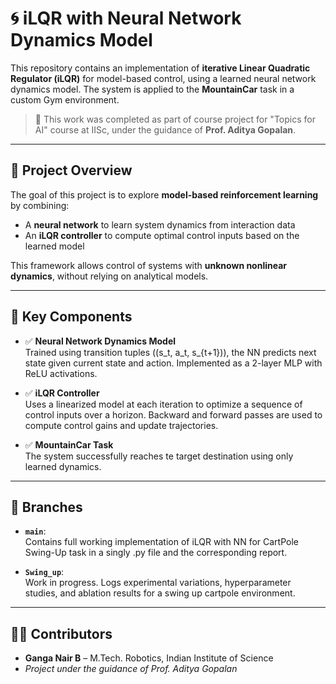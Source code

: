 # 🌀 iLQR with Neural Network Dynamics Model

This repository contains an implementation of **iterative Linear Quadratic Regulator (iLQR)** for model-based control, using a learned neural network dynamics model. The system is applied to the **MountainCar** task in a custom Gym environment.

> 🔬 This work was completed as part of course project for "Topics for AI" course at IISc, under the guidance of **Prof. Aditya Gopalan**.

---

## 🚀 Project Overview

The goal of this project is to explore **model-based reinforcement learning** by combining:
- A **neural network** to learn system dynamics from interaction data
- An **iLQR controller** to compute optimal control inputs based on the learned model

This framework allows control of systems with **unknown nonlinear dynamics**, without relying on analytical models.

---

## 🧠 Key Components

- ✅ **Neural Network Dynamics Model**  
  Trained using transition tuples \((s_t, a_t, s_{t+1})\), the NN predicts next state given current state and action. Implemented as a 2-layer MLP with ReLU activations.

- ✅ **iLQR Controller**  
  Uses a linearized model at each iteration to optimize a sequence of control inputs over a horizon. Backward and forward passes are used to compute control gains and update trajectories.

- ✅ **MountainCar Task**  
  The system successfully reaches te target destination using only learned dynamics.

---
## 🌱 Branches

- **`main`**:  
  Contains full working implementation of iLQR with NN for CartPole Swing-Up task in a singly .py file and the corresponding report.

- **`Swing_up`**:  
  Work in progress. Logs experimental variations, hyperparameter studies, and ablation results for a swing up cartpole environment.

---

## 👩‍💻 Contributors

- **Ganga Nair B** – M.Tech. Robotics, Indian Institute of Science  
- *Project under the guidance of Prof. Aditya Gopalan*

